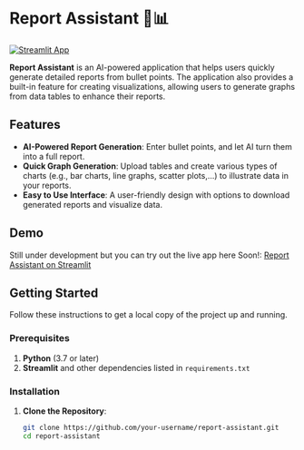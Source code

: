 # Report Assistant 📄📊

[![Streamlit App](https://img.shields.io/badge/Streamlit-App-brightgreen)](https://report-maker-assistant.streamlit.app/)

**Report Assistant** is an AI-powered application that helps users quickly generate detailed reports from bullet points. The application also provides a built-in feature for creating visualizations, allowing users to generate graphs from data tables to enhance their reports.

## Features

- **AI-Powered Report Generation**: Enter bullet points, and let AI turn them into a full report.
- **Quick Graph Generation**: Upload tables and create various types of charts (e.g., bar charts, line graphs, scatter plots,...) to illustrate data in your reports.
- **Easy to Use Interface**: A user-friendly design with options to download generated reports and visualize data.

## Demo

Still under development but you can try out the live app here Soon!: [Report Assistant on Streamlit](https://report-assistant.streamlit.app/)

## Getting Started

Follow these instructions to get a local copy of the project up and running.

### Prerequisites

1. **Python** (3.7 or later)
2. **Streamlit** and other dependencies listed in `requirements.txt`

### Installation

1. **Clone the Repository**:
   ```bash
   git clone https://github.com/your-username/report-assistant.git
   cd report-assistant
